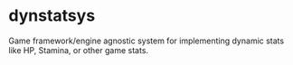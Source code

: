 # dynstatsys
Game framework/engine agnostic system for implementing dynamic stats like HP, Stamina, or other game stats.
